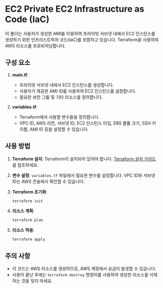 # EC2 Private EC2 Infrastructure as Code (IaC)

이 폴더는 사용자가 생성한 AMI를 이용하여 프라이빗 서브넷 내에서 EC2 인스턴스를 생성하기 위한 인프라스트럭처 코드(IaC)를 포함하고 있습니다. Terraform을 사용하여 AWS 리소스를 프로비저닝합니다.

## 구성 요소

1. **main.tf**: 
   - 프라이빗 서브넷 내에서 EC2 인스턴스를 생성합니다.
   - 사용자가 제공한 AMI ID를 사용하여 EC2 인스턴스를 설정합니다.
   - 필요한 보안 그룹 및 기타 리소스를 정의합니다.

2. **variables.tf**: 
   - Terraform에서 사용할 변수들을 정의합니다.
   - VPC ID, AWS 리전, 서브넷 ID, EC2 인스턴스 타입, EBS 볼륨 크기, SSH 키 이름, AMI ID 등을 설정할 수 있습니다.

## 사용 방법

1. **Terraform 설치**: Terraform이 설치되어 있어야 합니다. [Terraform 설치 가이드](https://www.terraform.io/downloads.html)를 참조하세요.

2. **변수 설정**: `variables.tf` 파일에서 필요한 변수를 설정합니다. VPC ID와 서브넷 ID는 AWS 콘솔에서 확인할 수 있습니다.

3. **Terraform 초기화**: 
   ```bash
   terraform init
   ```

4. **리소스 계획**: 
   ```bash
   terraform plan
   ```

5. **리소스 적용**: 
   ```bash
   terraform apply
   ```

## 주의 사항

- 이 코드는 AWS 리소스를 생성하므로, AWS 계정에서 요금이 발생할 수 있습니다.
- 사용이 끝난 후에는 `terraform destroy` 명령어를 사용하여 생성한 리소스를 삭제하는 것을 잊지 마세요.
